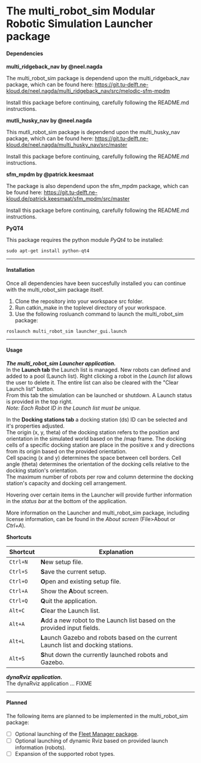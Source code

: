 # The multi_robot_sim Modular Robotic Simulation Launcher package



#### Dependencies
**multi_ridgeback_nav by @neel.nagda**

The multi_robot_sim package is dependend upon the multi_ridgeback_nav package, which can be found here: https://git.tu-delft.ne-kloud.de/neel.nagda/multi_ridgeback_nav/src/melodic-sfm-mpdm

Install this package before continuing, carefully following the README.md instructions. 

**mutli_husky_nav by @neel.nagda**

This mutli_robot_sim package is dependend upon the multi_husky_nav package, which can be found here:
https://git.tu-delft.ne-kloud.de/neel.nagda/multi_husky_nav/src/master

Install this package before continuing, carefully following the README.md instructions.

**sfm_mpdm by @patrick.keesmaat**

The package is also dependend upon the sfm_mpdm package, which can be found here:
https://git.tu-delft.ne-kloud.de/patrick.keesmaat/sfm_mpdm/src/master

Install this package before continuing, carefully following the README.md instructions.

**PyQT4**

This package requires the python module *PyQt4* to be installed:

```console
sudo apt-get install python-qt4
```

---

#### Installation
Once all dependencies have been succesfully installed you can continue with the multi_robot_sim package itself.

1. Clone the repository into your workspace src folder. 
2. Run catkin_make in the toplevel directory of your workspace.
3. Use the following rosluanch command to launch the multi_robot_sim package: 

```console
roslaunch multi_robot_sim launcher_gui.launch 
```


---


#### Usage
***The multi_robot_sim Launcher application.***<br/>
In the **Launch tab** the Launch list is managed. New robots can defined and added to a pool (Launch list). Right clicking a robot in the *Launch list* allows the user to delete it. The entire list can also be cleared with the "Clear Launch list" button.<br/>
From this tab the simulation can be launched or shutdown. A Launch status is provided in the top right.<br/>
*Note: Each Robot ID in the Launch list must be unique.* <br/>

In the **Docking stations tab** a docking station (ds) ID can be selected and it's properties adjusted. <br/>
The origin (x, y, theta) of the docking station refers to the position and orientation in the simulated world based on the /map frame.
The docking cells of a specific docking station are place in the positive x and y directions from its origin based on the provided orientation. <br/>
Cell spacing (x and y) determines the space between cell borders. Cell angle (theta) determines the orientation of the docking cells relative to the docking station's orientation.<br/>
The maximum number of robots per row and column determine the docking station's capacity and docking cell arrangement.
<br/>

Hovering over certain items in the Launcher will provide further information in the *status bar* at the bottom of the application.

More information on the Launcher and multi_robot_sim package, including license information, can be found in the *About screen* (File>About or *Ctrl+A*).

**Shortcuts**

Shortcut | Explanation
-------- | ------------
`Ctrl+N` | **N**ew setup file.
`Ctrl+S` | **S**ave the current setup.
`Ctrl+O` | **O**pen and existing setup file.
`Ctrl+A` | Show the **A**bout screen.
`Ctrl+Q` | **Q**uit the application.
`Alt+C` | **C**lear the Launch list.
`Alt+A` | **A**dd a new robot to the Launch list based on the provided input fields.
`Alt+L `| **L**aunch Gazebo and robots based on the current Launch list and docking stations.
`Alt+S `| **S**hut down the currently launched robots and Gazebo.


***dynaRviz application.***<br/>
The dynaRviz application ... FIXME
<br/>


---

#### Planned
The following items are planned to be implemented in the multi_robot_sim package:

- [ ] Optional launching of the [Fleet Manager package](https://git.tu-delft.ne-kloud.de/denis.zatyagov/rooster_fleet_manager/src/multi-test).
- [ ] Optional launching of dynamic Rviz based on provided launch information (robots).
- [ ] Expansion of the supported robot types.